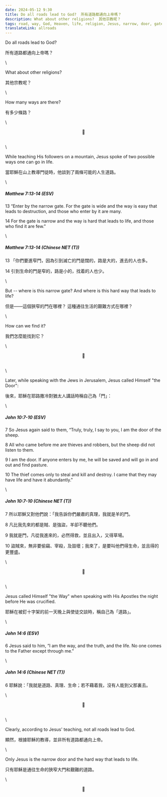 ```yaml
---
date: 2024-05-12 9:30
title: Do all roads lead to God?  所有道路都通向上帝嗎？
description: What about other religions?  其他宗教呢？
tags: road, way, God, Heaven, life, religion, Jesus, narrow, door, gate
translateLink: allroads
---
```


Do all roads lead to God?

所有道路都通向上帝嗎？

\

What about other religions?

其他宗教呢？

\

How many ways are there?

有多少條路？

\

<center>💠</center>

\
\

While teaching His followers on a mountain, Jesus spoke of two possible ways one can go in life.

當耶穌在山上教導門徒時，他談到了兩條可能的人生道路。

\

##### _Matthew 7:13-14 (ESV)_

13 “Enter by the narrow gate. For the gate is wide and the way is easy that leads to destruction, and those who enter by it are many.

14 For the gate is narrow and the way is hard that leads to life, and those who find it are few."

\

##### _Matthew 7:13-14 (Chinese NET (T))_

13 「你們要進窄門，因為引到滅亡的門是闊的，路是大的，進去的人也多。

14 引到生命的門是窄的，路是小的，找着的人也少。

\

But -- where is this narrow gate? And where is this hard way that leads to life?

但是——這個狹窄的門在哪裡？ 這種通往生活的艱難方式在哪裡？

\

How can we find it?

我們怎麼能找到它？

\

<center>💠</center>

\
\

Later, while speaking with the Jews in Jerusalem, Jesus called Himself "the Door":

後來，耶穌在耶路撒冷對猶太人講話時稱自己為「門」：

\

##### _John 10:7-10 (ESV)_

7 So Jesus again said to them, “Truly, truly, I say to you, I am the door of the sheep.

8 All who came before me are thieves and robbers, but the sheep did not listen to them.

9 I am the door. If anyone enters by me, he will be saved and will go in and out and find pasture.

10 The thief comes only to steal and kill and destroy. I came that they may have life and have it abundantly."

\

##### _John 10:7-10 (Chinese NET (T))_

7 所以耶穌又對他們說：「我告訴你們嚴肅的真理，我就是羊的門。

8 凡比我先來的都是賊、是強盜，羊卻不聽他們。

9 我就是門，凡從我進來的，必然得救，並且出入，又得草場。

10 盜賊來，無非要偷竊、宰殺，及毀壞；我來了，是要叫他們得生命，並且得的更豐盛。

\

<center>💠</center>

\
\

Jesus called Himself "the Way" when speaking with His Apostles the night before He was crucified. 

耶穌在被釘十字架的前一天晚上與使徒交談時，稱自己為「道路」。

\

##### _John 14:6 (ESV)_

6 Jesus said to him, “I am the way, and the truth, and the life. No one comes to the Father except through me."

\

##### _John 14:6 (Chinese NET (T))_

6 耶穌說：「我就是道路、真理、生命；若不藉着我，沒有人能到父那裏去。

\

<center>💠</center>

\
\

Clearly, according to Jesus' teaching, not all roads lead to God. 

顯然，根據耶穌的教導，並非所有道路都通向上帝。

\

Only Jesus is the narrow door and the hard way that leads to life.

只有耶穌是通往生命的狹窄大門和艱難的道路。

\

<center>💠</center>
